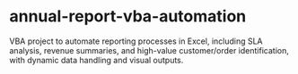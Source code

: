 # annual-report-vba-automation
VBA project to automate reporting processes in Excel, including SLA analysis, revenue summaries, and high-value customer/order identification, with dynamic data handling and visual outputs.
